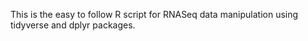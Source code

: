This is the easy to follow R script for RNASeq data manipulation using tidyverse and dplyr packages.
